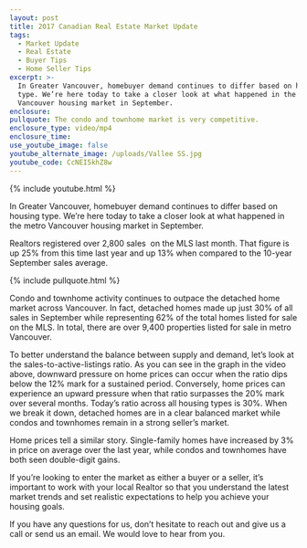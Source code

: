 ```yaml
---
layout: post
title: 2017 Canadian Real Estate Market Update
tags:
  - Market Update
  - Real Estate
  - Buyer Tips
  - Home Seller Tips
excerpt: >-
  In Greater Vancouver, homebuyer demand continues to differ based on housing
  type. We’re here today to take a closer look at what happened in the metro
  Vancouver housing market in September.
enclosure:
pullquote: The condo and townhome market is very competitive.
enclosure_type: video/mp4
enclosure_time:
use_youtube_image: false
youtube_alternate_image: /uploads/Vallee SS.jpg
youtube_code: CcNEI5khZ8w
---
```



{% include youtube.html %}

In Greater Vancouver, homebuyer demand continues to differ based on housing type. We’re here today to take a closer look at what happened in the metro Vancouver housing market in September.

Realtors registered over 2,800 sales  on the MLS last month. That figure is up 25% from this time last year and up 13% when compared to the 10-year September sales average.

{% include pullquote.html %}

Condo and townhome activity continues to outpace the detached home market across Vancouver. In fact, detached homes made up just 30% of all sales in September while representing 62% of the total homes listed for sale on the MLS. In total, there are over 9,400 properties listed for sale in metro Vancouver.

To better understand the balance between supply and demand, let’s look at the sales-to-active-listings ratio. As you can see in the graph in the video above, downward pressure on home prices can occur when the ratio dips below the 12% mark for a sustained period. Conversely, home prices can experience an upward pressure when that ratio surpasses the 20% mark over several months. Today’s ratio across all housing types is 30%. When we break it down, detached homes are in a clear balanced market while condos and townhomes remain in a strong seller’s market.

Home prices tell a similar story. Single-family homes have increased by 3% in price on average over the last year, while condos and townhomes have both seen double-digit gains.

If you’re looking to enter the market as either a buyer or a seller, it’s important to work with your local Realtor so that you understand the latest market trends and set realistic expectations to help you achieve your housing goals.

If you have any questions for us, don’t hesitate to reach out and give us a call or send us an email. We would love to hear from you.